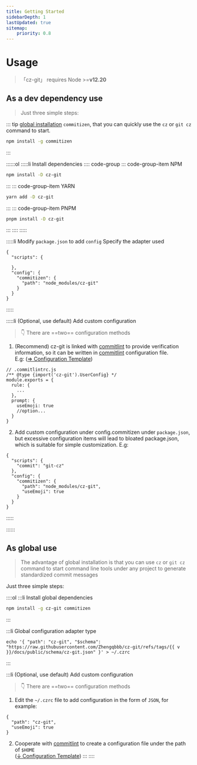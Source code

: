 ```yaml
---
title: Getting Started
sidebarDepth: 1
lastUpdated: true
sitemap:
    priority: 0.8
---
```


# Usage

> 「cz-git」 requires Node >=**v12.20**

## As a dev dependency use

> Just three simple steps:

::: tip
[global installation](#as-global-use) `commitizen`, that you can quickly use the `cz` or `git cz` command to start.

```sh
npm install -g commitizen
```
:::

::::::ol
:::::li Install dependencies
:::: code-group
::: code-group-item NPM

```sh
npm install -D cz-git
```

:::
::: code-group-item YARN

```sh
yarn add -D cz-git
```

:::
::: code-group-item PNPM

```sh
pnpm install -D cz-git
```

:::
::::
:::::

:::::li Modify `package.json` to add `config` Specify the adapter used
```json{5-9}
{
  "scripts": {

  },
  "config": {
    "commitizen": {
      "path": "node_modules/cz-git"
    }
  }
}
```
:::::

:::::li (Optional, use default) Add custom configuration
> 👇 There are ==two== configuration methods
1. (Recommend) cz-git is linked with [commitlint](https://github.com/conventional-changelog/commitlint) to provide verification information, so it can be written in [commitlint](https://github.com/conventional-changelog/commitlint#config) configuration file. <br> E.g: ([⇒ Configuration Template](/config/#configure-template))

```js{2,7,8,9,10}
// .commitlintrc.js
/** @type {import('cz-git').UserConfig} */
module.exports = {
  rule: {
    ...
  },
  prompt: {
    useEmoji: true
    //option...
  }
}
```

2. Add custom configuration under config.commitizen under `package.json`, but excessive configuration items will lead to bloated package.json, which is suitable for simple customization. E.g:

```json{8}
{
  "scripts": {
    "commit": "git-cz"
  },
  "config": {
    "commitizen": {
      "path": "node_modules/cz-git",
      "useEmoji": true
    }
  }
}
```
:::::

::::::

## As global use
> The advantage of global installation is that you can use `cz` or `git cz` command to start command line tools under any project to generate standardized commit messages

Just three simple steps:

::::ol
:::li Install global dependencies
```sh
npm install -g cz-git commitizen
```
:::

:::li Global configuration adapter type
<script setup>
import { useData } from 'vitepress'

const { site } = useData()
const v = site.value.themeConfig.nav?.[4]?.text
</script>

```sh-vue
echo '{ "path": "cz-git", "$schema": "https://raw.githubusercontent.com/Zhengqbbb/cz-git/refs/tags/{{ v }}/docs/public/schema/cz-git.json" }' > ~/.czrc
```
:::

:::li (Optional, use default) Add custom configuration
> 👇 There are ==two== configuration methods
1. Edit the `~/.czrc` file to add configuration in the form of `JSON`, for example:
```json{3}
{
  "path": "cz-git",
  "useEmoji": true
}
```
2. Cooperate with [commitlint](https://github.com/conventional-changelog/commitlint) to create a configuration file under the path of `$HOME` <br>([↓ Configuration Template](/config/#configure-template))
:::
::::
